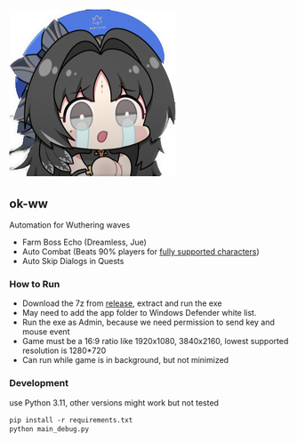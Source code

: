 # ![icon](icon.png)

## ok-ww

Automation for Wuthering waves

* Farm Boss Echo (Dreamless, Jue)
* Auto Combat (Beats 90% players for [fully supported characters](src/chars))
* Auto Skip Dialogs in Quests

### How to Run

* Download the 7z from [release](releases), extract and run the exe
* May need to add the app folder to Windows Defender white list.
* Run the exe as Admin, because we need permission to send key and mouse event
* Game must be a 16:9 ratio like 1920x1080, 3840x2160, lowest supported resolution is 1280*720
* Can run while game is in background, but not minimized

### Development

use Python 3.11, other versions might work but not tested

```
pip install -r requirements.txt
python main_debug.py
```


  
